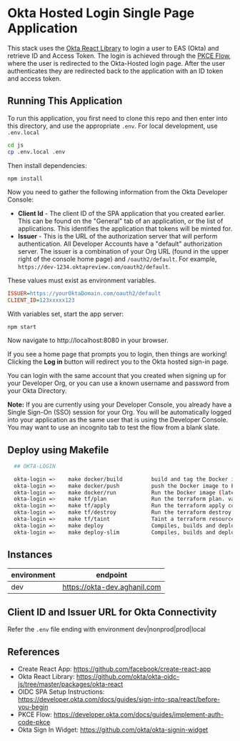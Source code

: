 # Okta Hosted Login Single Page Application

This stack uses the [Okta React Library](https://github.com/okta/okta-oidc-js/tree/master/packages/okta-react) to login a user to EAS (Okta) and retrieve ID and Access Token.  The login is achieved through the [PKCE Flow](https://developer.okta.com/docs/guides/implement-auth-code-pkce), where the user is redirected to the Okta-Hosted login page.  After the user authenticates they are redirected back to the application with an ID token and access token.

## Running This Application

To run this application, you first need to clone this repo and then enter into this directory, and use the appropriate `.env`. For local development, use `.env.local`

```bash
cd js
cp .env.local .env
```

Then install dependencies:

```bash
npm install
```

Now you need to gather the following information from the Okta Developer Console:

- **Client Id** - The client ID of the SPA application that you created earlier. This can be found on the "General" tab of an application, or the list of applications.  This identifies the application that tokens will be minted for.
- **Issuer** - This is the URL of the authorization server that will perform authentication.  All Developer Accounts have a "default" authorization server.  The issuer is a combination of your Org URL (found in the upper right of the console home page) and `/oauth2/default`. For example, `https://dev-1234.oktapreview.com/oauth2/default`.

These values must exist as environment variables.

```ini
ISSUER=https://yourOktaDomain.com/oauth2/default
CLIENT_ID=123xxxxx123
```

With variables set, start the app server:

```
npm start
```

Now navigate to http://localhost:8080 in your browser.

If you see a home page that prompts you to login, then things are working!  Clicking the **Log in** button will redirect you to the Okta hosted sign-in page.

You can login with the same account that you created when signing up for your Developer Org, or you can use a known username and password from your Okta Directory.

**Note:** If you are currently using your Developer Console, you already have a Single Sign-On (SSO) session for your Org.  You will be automatically logged into your application as the same user that is using the Developer Console.  You may want to use an incognito tab to test the flow from a blank slate.

## Deploy using Makefile
```bash
  ## OKTA-LOGIN

  okta-login =>    make docker/build         build and tag the Docker image. vars:workspace
  okta-login =>    make docker/push          push the Docker image to ECR. vars:release, workspace
  okta-login =>    make docker/run           Run the Docker image (latest) locally.
  okta-login =>    make tf/plan              Run the terraform plan. vars:stack, workspace, release
  okta-login =>    make tf/apply             Run the terraform apply command. vars:stack, workspace, release
  okta-login =>    make tf/destroy           Run the terraform destroy command. vars:stack, workspace, release
  okta-login =>    make tf/taint             Taint a terraform resource. vars:stack, workspace, resource
  okta-login =>    make deploy               Compiles, builds and deploys a stack for a release as tag. vars: release, stack, workspace
  okta-login =>    make deploy-slim          Compiles, builds and deploys a stack with the docker image and release from .release directory. vars: stack, workspace
  ```

## Instances
| environment | endpoint |
| --- | --- |
| dev | https://okta-dev.aghanil.com |

## Client ID and Issuer URL for Okta Connectivity
Refer the `.env` file ending with environment dev|nonprod|prod|local


## References

* Create React App: https://github.com/facebook/create-react-app
* Okta React Library: https://github.com/okta/okta-oidc-js/tree/master/packages/okta-react
* OIDC SPA Setup Instructions: https://developer.okta.com/docs/guides/sign-into-spa/react/before-you-begin
* PKCE Flow: https://developer.okta.com/docs/guides/implement-auth-code-pkce
* Okta Sign In Widget: https://github.com/okta/okta-signin-widget
